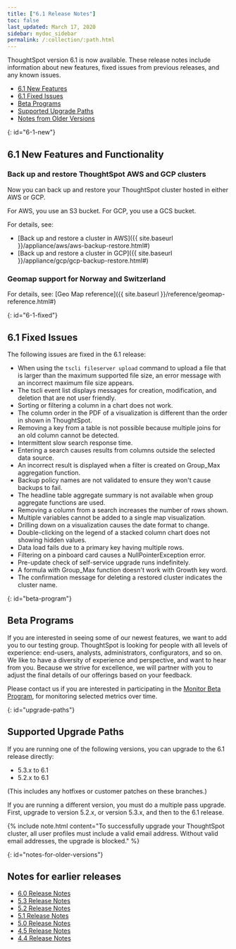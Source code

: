 ```yaml
---
title: ["6.1 Release Notes"]
toc: false
last_updated: March 17, 2020
sidebar: mydoc_sidebar
permalink: /:collection/:path.html
---
```


ThoughtSpot version 6.1 is now available. These release notes include information about new features,
fixed issues from previous releases, and any known issues.

* [6.1 New Features](#6-new)
* [6.1 Fixed Issues](#6-fixed)
* [Beta Programs](#beta-program)
* [Supported Upgrade Paths](#upgrade-paths)
* [Notes from Older Versions](#notes-for-older-versions)

{: id="6-1-new"}
## 6.1 New Features and Functionality

### Back up and restore ThoughtSpot AWS and GCP clusters

Now you can back up and restore your ThoughtSpot cluster hosted in either AWS or GCP.

For AWS, you use an S3 bucket. For GCP, you use a GCS bucket.

For details, see:
- [Back up and restore a cluster in AWS]({{ site.baseurl }}/appliance/aws/aws-backup-restore.html#)
- [Back up and restore a cluster in GCP]({{ site.baseurl }}/appliance/gcp/gcp-backup-restore.html#)

### Geomap support for Norway and Switzerland

For details, see: [Geo Map reference]({{ site.baseurl }}/reference/geomap-reference.html#)

{: id="6-1-fixed"}
## 6.1 Fixed Issues

The following issues are fixed in the 6.1 release:

  - When using the `tscli fileserver upload` command to upload a file that is larger than the maximum supported file size, an error message with an incorrect maximum file size appears.
  - The tscli event list displays messages for creation, modification, and deletion that are not user friendly.
  - Sorting or filtering a column in a chart does not work.
  - The column order in the PDF of a visualization is different than the order in shown in ThoughtSpot.
  - Removing a key from a table is not possible because multiple joins for an old column cannot be detected.
  - Intermittent slow search response time.
  - Entering a search causes results from columns outside the selected data source.
  - An incorrect result is displayed when a filter is created on Group_Max aggregation function.
  - Backup policy names are not validated to ensure they won't cause backups to fail.
  - The headline table aggregate summary is not available when group aggregate functions are used.
  - Removing a column from a search increases the number of rows shown.
  - Multiple variables cannot be added to a single map visualization.
  - Drilling down on a visualization causes the date format to change.
  - Double-clicking on the legend of a stacked column chart does not showing hidden values.
  - Data load fails due to a primary key having multiple rows.
  - Filtering on a pinboard card causes a NullPointerException error.
  - Pre-update check of self-service upgrade runs indefinitely.
  - A formula with Group_Max function doesn't work with Growth key word.
  - The confirmation message for deleting a restored cluster indicates the cluster name.

{: id="beta-program"}
## Beta Programs
If you are interested in seeing some of our newest features, we want to add you to our testing group. ThoughtSpot is looking for people with all levels of experience: end-users, analysts, administrators, configurators, and so on.
We like to have a diversity of experience and perspective, and want to hear from you. Because we strive for excellence, we will partner with you to adjust the final details of our offerings based on your feedback.

Please contact us if you are interested in participating in the <a href="mailto:BetaProgram@thoughtspot.com?subject=Montor%20Beta%20Program%20Request" target="_blank">Monitor Beta Program</a>, for monitoring selected metrics over time.

{: id="upgrade-paths"}
## Supported Upgrade Paths

If you are running one of the following versions, you can upgrade to the 6.1 release
directly:

* 5.3.x to 6.1
* 5.2.x to 6.1

(This includes any hotfixes or customer patches on these branches.)

If you are running a different version, you must do a multiple pass upgrade.
First, upgrade to version 5.2.x, or version 5.3.x, and then to the 6.1 release.

{% include note.html content="To successfully upgrade your ThoughtSpot cluster, all user profiles must include a valid email address. Without valid email addresses, the upgrade is blocked." %}

{: id="notes-for-older-versions"}
## Notes for earlier releases

* [6.0 Release Notes](/6.0/pdf/ThoughtSpot_Release_Notes_6.0.pdf)
* [5.3 Release Notes](/5.3/pdf/ThoughtSpot_Release_Notes_5.3.pdf)
* [5.2 Release Notes](/5.2/pdf/ThoughtSpot_Release_Notes_5.2.pdf)
* [5.1 Release Notes](/5.1/pdf/ThoughtSpot_Release_Notes_5.1.pdf)
* [5.0 Release Notes](/5.0/pdf/ThoughtSpot_Release_Notes_5.0.pdf)
* [4.5 Release Notes](/4.5/pdf/ThoughtSpot_Release_Notes_4.5.pdf)
* [4.4 Release Notes](/4.4/pdf/ThoughtSpot_Release_Notes_4.4.pdf)
